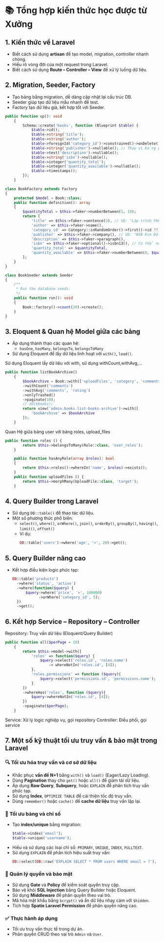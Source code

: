 # 📚 Tổng hợp kiến thức học được từ Xưởng

## 1. Kiến thức về Laravel
- Biết cách sử dụng **artisan** để tạo model, migration, controller nhanh chóng.
- Hiểu rõ vòng đời của một request trong Laravel.
- Biết cách sử dụng **Route – Controller – View** để xử lý luồng dữ liệu.

## 2. Migration, Seeder, Factory
- Tạo bảng bằng migration, dễ dàng cập nhật lại cấu trúc DB.
- Seeder giúp tạo dữ liệu mẫu nhanh để test.
- Factory tạo dữ liệu giả, kết hợp tốt với Seeder.
```php
public function up(): void
    {
        Schema::create('books', function (Blueprint $table) {
            $table->id();
            $table->string('title');
            $table->string('author');
            $table->foreignId('category_id')->constrained()->onDelete('cascade');
            $table->string('publisher')->nullable(); // Thay vì bảng publishers
            $table->text('description')->nullable();
            $table->string('isbn')->nullable();
            $table->integer('quantity_total');
            $table->integer('quantity_available')->nullable();
            $table->timestamps();
        });
    }
```
```php
class BookFactory extends Factory
{
    protected $model = Book::class;
    public function definition(): array
    {
        $quantityTotal = $this->faker->numberBetween(1, 10);
        return [
            'title' => $this->faker->sentence(3), // VD: "Lập trình PHP cơ bản"
            'author' => $this->faker->name(),
            'category_id' => Category::inRandomOrder()->first()->id ?? 1,
            'publisher' => $this->faker->company(), // VD: "NXB Kim Đồng"
            'description' => $this->faker->paragraph(),
            'isbn' => $this->faker->optional()->isbn13(), // Có thể null
            'quantity_total' => $quantityTotal,
            'quantity_available' => $this->faker->numberBetween(0, $quantityTotal),
        ];
    }
}
```
```php
class BookSeeder extends Seeder
{
    /**
     * Run the database seeds.
     */
    public function run(): void
    {
        Book::factory()->count(20)->create();
    }
}

```

## 3. Eloquent & Quan hệ Model giữa các bảng
- Áp dụng thành thạo các quan hệ:
  - `hasOne`, `hasMany`, `belongsTo`, `belongsToMany`
- Sử dụng Eloquent để lấy dữ liệu linh hoạt với `with()`, `load()`.

Sử dụng Eloquent lấy dữ liệu với with, sử dụng withCount,withAvg,...
```php
public function listBookArchive()
    {
        $bookArchive = Book::with(['uploadFiles', 'category', 'comments'])
        ->withCount('comments')
        ->withAvg('comments', 'rating')
        ->onlyTrashed()
        ->paginate(10);
        // dd($books);
        return view('admin.books.list-books-archive')->with([
            'bookArchive' => $bookArchive
        ]);
    }

```
Quan Hệ giữa bảng user với bảng roles, upload_files
```php
public function roles () {
        return $this->belongsToMany(Role::class, 'user_roles');
    }

    public function hasAnyRole(array $roles): bool
    {
        return $this->roles()->whereIn('name', $roles)->exists();
    }
    public function uploadFiles () {
        return $this->morphMany(UploadFile::class, 'target');
    }
```
## 4. Query Builder trong Laravel
- Sử dụng `DB::table()` để thao tác dữ liệu.
- Một số phương thức phổ biến:
  - `select()`, `where()`, `orWhere()`, `join()`, `orderBy()`, `groupBy()`, `having()`, `limit()`, `offset()`
  - Ví dụ:
    ```php
    DB::table('users')->where('age', '>', 20)->get();
    ```

## 5. Query Builder nâng cao
- Kết hợp điều kiện logic phức tạp:
  ```php
  DB::table('products')
    ->where('status', 'active')
    ->where(function($query) {
        $query->where('price', '>', 100000)
              ->orWhere('category_id', 5);
    })
    ->get();
  ```

## 6. Kết hợp Service – Repository – Controller
Repository: Truy vấn dữ liệu (Eloquent/Query Builder)
```php
public function all($perPage = 10)
    {
        return $this->model->with([
            'roles' => function($query) {
                $query->select('roles.id', 'roles.name')
                    -> whereNotIn('roles.id', [4]);
            },
            'roles.permissions' => function ($query){
                $query->select('permissions.id', 'permissions.name');
            }
        ])
        ->whereHas('roles', function ($query){
            $query->whereNotIn('roles.id', [4]);
        })
        ->paginate($perPage);
    }
```
Service: Xử lý logic nghiệp vụ, gọi repository
Controller: Điều phối, gọi service
## 7. Một số kỹ thuật tối ưu truy vấn & bảo mật trong Laravel

### 🔍 Tối ưu hóa truy vấn và cơ sở dữ liệu
- Khắc phục **vấn đề N+1** bằng `with()` và `load()` (Eager/Lazy Loading).
- Dùng **Pagination** thay cho `get()` hoặc `all()` để giảm tải dữ liệu.
- Áp dụng **Raw Query**, **Subquery**, hoặc `EXPLAIN` để phân tích truy vấn phức tạp.
- Sử dụng **Index**, `OPTIMIZE TABLE` để cải thiện tốc độ truy vấn.
- Dùng `remember()` hoặc `cache()` để **cache dữ liệu** truy vấn lặp lại.

### 🧱 Tối ưu bảng và chỉ số
- Tạo **index/unique** bằng migration:
  ```php
  $table->index('email');
  $table->unique('username');
  ```
- Hiểu và sử dụng các loại chỉ số: `PRIMARY`, `UNIQUE`, `INDEX`, `FULLTEXT`.
- Sử dụng `EXPLAIN` để phân tích hiệu suất truy vấn:
  ```php
  DB::select(DB::raw('EXPLAIN SELECT * FROM users WHERE email = ?'), [$email]);
  ```

### 🔐 Quản lý quyền và bảo mật
- Sử dụng **Gate** và **Policy** để kiểm soát quyền truy cập.
- Bảo vệ khỏi **SQL Injection** bằng Query Builder hoặc Eloquent.
- Sử dụng **Middleware** để phân quyền theo vai trò.
- Mã hóa mật khẩu bằng `bcrypt()` và ẩn dữ liệu nhạy cảm với `$hidden`.
- Tích hợp **Spatie Laravel Permission** để phân quyền nâng cao.

### ✅ Thực hành áp dụng
- Tối ưu truy vấn thực tế trong dự án.
- Phân quyền CRUD theo vai trò `Admin` và `User`.
